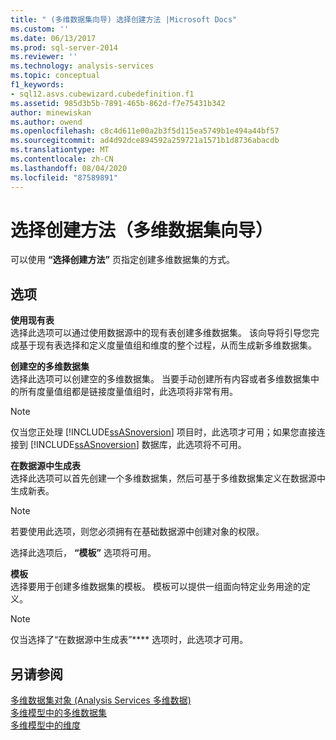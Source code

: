```yaml
---
title: " (多维数据集向导) 选择创建方法 |Microsoft Docs"
ms.custom: ''
ms.date: 06/13/2017
ms.prod: sql-server-2014
ms.reviewer: ''
ms.technology: analysis-services
ms.topic: conceptual
f1_keywords:
- sql12.asvs.cubewizard.cubedefinition.f1
ms.assetid: 985d3b5b-7891-465b-862d-f7e75431b342
author: minewiskan
ms.author: owend
ms.openlocfilehash: c8c4d611e00a2b3f5d115ea5749b1e494a44bf57
ms.sourcegitcommit: ad4d92dce894592a259721a1571b1d8736abacdb
ms.translationtype: MT
ms.contentlocale: zh-CN
ms.lasthandoff: 08/04/2020
ms.locfileid: "87589891"
---
```

# <a name="select-creation-method-cube-wizard"></a>选择创建方法（多维数据集向导）
  可以使用 **“选择创建方法”** 页指定创建多维数据集的方式。  
  
## <a name="options"></a>选项  
 **使用现有表**  
 选择此选项可以通过使用数据源中的现有表创建多维数据集。 该向导将引导您完成基于现有表选择和定义度量值组和维度的整个过程，从而生成新多维数据集。  
  
 **创建空的多维数据集**  
 选择此选项可以创建空的多维数据集。 当要手动创建所有内容或者多维数据集中的所有度量值组都是链接度量值组时，此选项将非常有用。  
  
> [!NOTE]  
>  仅当您正处理 [!INCLUDE[ssASnoversion](../includes/ssasnoversion-md.md)] 项目时，此选项才可用；如果您直接连接到 [!INCLUDE[ssASnoversion](../includes/ssasnoversion-md.md)] 数据库，此选项将不可用。  
  
 **在数据源中生成表**  
 选择此选项可以首先创建一个多维数据集，然后可基于多维数据集定义在数据源中生成新表。  
  
> [!NOTE]  
>  若要使用此选项，则您必须拥有在基础数据源中创建对象的权限。  
  
 选择此选项后， **“模板”** 选项将可用。  
  
 **模板**  
 选择要用于创建多维数据集的模板。 模板可以提供一组面向特定业务用途的定义。  
  
> [!NOTE]  
>  仅当选择了“在数据源中生成表”**** 选项时，此选项才可用。  
  
## <a name="see-also"></a>另请参阅  
 [多维数据集对象 &#40;Analysis Services 多维数据&#41;](multidimensional-models-olap-logical-cube-objects/cube-objects-analysis-services-multidimensional-data.md)   
 [多维模型中的多维数据集](multidimensional-models/cubes-in-multidimensional-models.md)   
 [多维模型中的维度](multidimensional-models/dimensions-in-multidimensional-models.md)  
  
  
